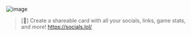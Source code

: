 ![image](https://user-images.githubusercontent.com/62119716/162420804-af72b98b-86fc-4c59-8b57-fd62fe9da58e.png)
> [🍭] Create a shareable card with all your socials, links, game stats, and more! https://socials.lol/
